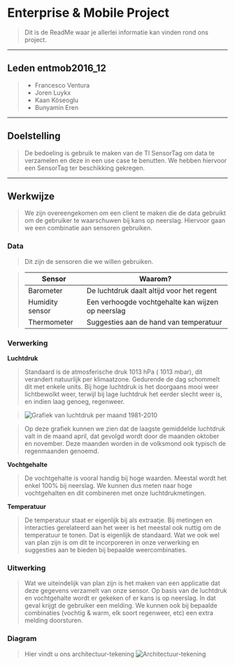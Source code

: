 Enterprise & Mobile Project
=======================
> Dit is de ReadMe waar je allerlei informatie kan vinden rond ons project.

----------
Leden entmob2016_12
--------
> - Francesco Ventura
> - Joren Luykx
> - Kaan Köseoglu
> - Bunyamin Eren

--------------------
Doelstelling
-----------------

> De bedoeling is gebruik te maken van de TI SensorTag om data te verzamelen en deze in een use case te benutten. We hebben hiervoor een SensorTag ter beschikking gekregen.

-----------------
Werkwijze
---------------

> We zijn overeengekomen om een client te maken die de data gebruikt om de gebruiker te waarschuwen bij kans op neerslag. Hiervoor gaan we een combinatie aan sensoren gebruiken.


### Data

> Dit zijn de sensoren die we willen gebruiken.

> |Sensor | Waarom? |
> | --- | --- | 
> | Barometer | De luchtdruk daalt altijd voor het regent |
> | Humidity sensor | Een verhoogde vochtgehalte kan wijzen op neerslag |
> | Thermometer | Suggesties aan de hand van temperatuur |


### Verwerking

**Luchtdruk**

> Standaard is de atmosferische druk 1013 hPa ( 1013 mbar), dit verandert natuurlijk per klimaatzone. Gedurende de dag schommelt dit met enkele units. Bij hoge luchtdruk is het doorgaans mooi weer lichtbewolkt weer, terwijl bij lage luchtdruk het eerder slecht weer is, en indien laag genoeg, regenweer.

> ![Grafiek van luchtdruk per maand 1981-2010](http://www.meteo.be/meteo/download/nl/16230363/image/scaletomax-700-700/pressure_nl_1981_2010.png)

> Op deze grafiek kunnen we zien dat de laagste gemiddelde luchtdruk valt in de maand april, dat gevolgd wordt door de maanden oktober en november. Deze maanden worden in de volksmond ook typisch de regenmaanden genoemd.

**Vochtgehalte**

> De vochtgehalte is vooral handig bij hoge waarden. Meestal wordt het enkel 100% bij neerslag. We kunnen dus meten naar hoge vochtgehalten en dit combineren met onze luchtdrukmetingen.

**Temperatuur**

> De temperatuur staat er eigenlijk bij als extraatje. Bij metingen en interacties gerelateerd aan het weer is het meestal ook nuttig om de temperatuur te tonen. Dat is eigenlijk de standaard. Wat we ook wel van plan zijn is om dit te incorporeren in onze verwerking en suggesties aan te bieden bij bepaalde weercombinaties.

### Uitwerking

> Wat we uiteindelijk van plan zijn is het maken van een applicatie dat deze gegevens verzamelt van onze sensor. Op basis van de luchtdruk en vochtgehalte wordt er gekeken of er kans is op neerslag. In dat geval krijgt de gebruiker een melding. 
> We kunnen ook bij bepaalde combinaties (vochtig & warm, elk soort regenweer, etc) een extra melding doorsturen.

### Diagram
> Hier vindt u ons architectuur-tekening
> ![Architectuur-tekening](https://github.com/pxlit-projects/entmob2016_12/blob/master/Diagram/Diagram.png)
